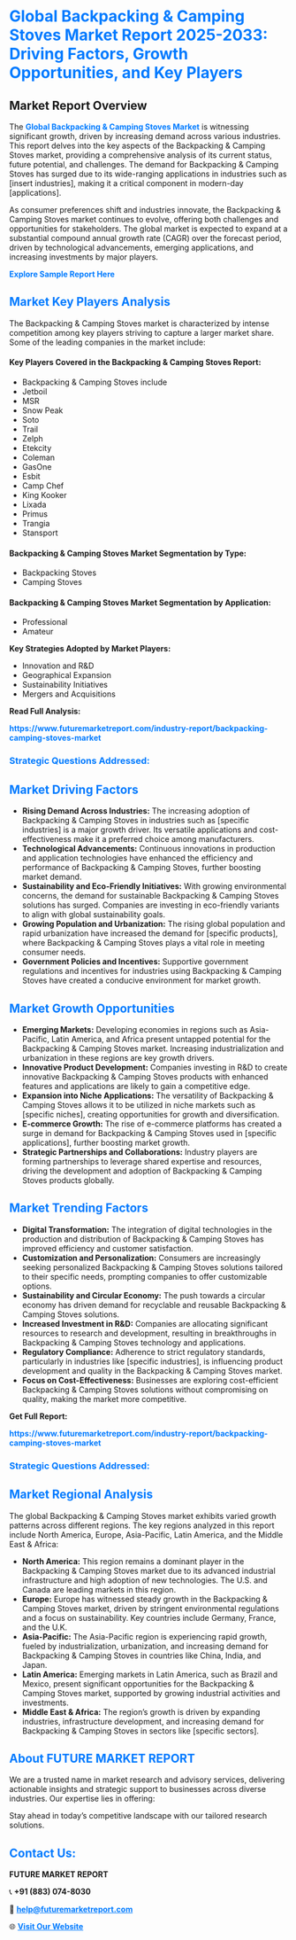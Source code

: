 <h1 style="color: #007BFF;">Global Backpacking & Camping Stoves Market Report 2025-2033: Driving Factors, Growth Opportunities, and Key Players</h1>

<section id="overview">
<h2>Market Report Overview</h2>
<p>The <a href="https://www.futuremarketreport.com/industry-report/backpacking-camping-stoves-market" style="color: #007BFF; text-decoration: none;"><strong>Global Backpacking & Camping Stoves Market</strong></a> is witnessing significant growth, driven by increasing demand across various industries. This report delves into the key aspects of the Backpacking & Camping Stoves market, providing a comprehensive analysis of its current status, future potential, and challenges. The demand for Backpacking & Camping Stoves has surged due to its wide-ranging applications in industries such as [insert industries], making it a critical component in modern-day [applications].</p>
<p>As consumer preferences shift and industries innovate, the Backpacking & Camping Stoves market continues to evolve, offering both challenges and opportunities for stakeholders. The global market is expected to expand at a substantial compound annual growth rate (CAGR) over the forecast period, driven by technological advancements, emerging applications, and increasing investments by major players.</p>
</section>

<section id="overview">
<p><a href="https://www.futuremarketreport.com/request-sample/reportId=100110" style="color: #007BFF; text-decoration: none;"><strong>Explore Sample Report Here</strong></a></p>
</section>

<section id="key-players">
<h2 style="color: #007BFF;">Market Key Players Analysis</h2>
<p>The Backpacking & Camping Stoves market is characterized by intense competition among key players striving to capture a larger market share. Some of the leading companies in the market include:</p>
<h4>Key Players Covered in the Backpacking & Camping Stoves Report:</h4>
<ul><li>Backpacking &amp; Camping Stoves include</li><li>Jetboil</li><li>MSR</li><li>Snow Peak</li><li>Soto</li><li>Trail</li><li>Zelph</li><li>Etekcity</li><li>Coleman</li><li>GasOne</li><li>Esbit</li><li>Camp Chef</li><li>King Kooker</li><li>Lixada</li><li>Primus</li><li>Trangia</li><li>Stansport</li></ul>
<h4>Backpacking & Camping Stoves Market Segmentation by Type:</h4>
<ul><li>Backpacking Stoves</li><li>Camping Stoves</li></ul>

<h4>Backpacking & Camping Stoves Market Segmentation by Application:</h4>
<ul><li>Professional</li><li>Amateur</li></ul>
<p><strong>Key Strategies Adopted by Market Players:</strong></p>
<ul>
<li>Innovation and R&D</li>
<li>Geographical Expansion</li>
<li>Sustainability Initiatives</li>
<li>Mergers and Acquisitions</li>
</ul>
</section>

<section>
<p><strong>Read Full Analysis: </strong></p><a href="https://www.futuremarketreport.com/industry-report/backpacking-camping-stoves-market" style="color: #007BFF; text-decoration: none;"><strong>https://www.futuremarketreport.com/industry-report/backpacking-camping-stoves-market</strong></a>
<h3 style="color: #007BFF;">Strategic Questions Addressed:</h3>
</section>

<section id="driving-factors">
<h2 style="color: #007BFF;">Market Driving Factors</h2>
<ul>
<li><strong>Rising Demand Across Industries:</strong> The increasing adoption of Backpacking & Camping Stoves in industries such as [specific industries] is a major growth driver. Its versatile applications and cost-effectiveness make it a preferred choice among manufacturers.</li>
<li><strong>Technological Advancements:</strong> Continuous innovations in production and application technologies have enhanced the efficiency and performance of Backpacking & Camping Stoves, further boosting market demand.</li>
<li><strong>Sustainability and Eco-Friendly Initiatives:</strong> With growing environmental concerns, the demand for sustainable Backpacking & Camping Stoves solutions has surged. Companies are investing in eco-friendly variants to align with global sustainability goals.</li>
<li><strong>Growing Population and Urbanization:</strong> The rising global population and rapid urbanization have increased the demand for [specific products], where Backpacking & Camping Stoves plays a vital role in meeting consumer needs.</li>
<li><strong>Government Policies and Incentives:</strong> Supportive government regulations and incentives for industries using Backpacking & Camping Stoves have created a conducive environment for market growth.</li>
</ul>
</section>

<section id="growth-opportunities">
<h2 style="color: #007BFF;">Market Growth Opportunities</h2>
<ul>
<li><strong>Emerging Markets:</strong> Developing economies in regions such as Asia-Pacific, Latin America, and Africa present untapped potential for the Backpacking & Camping Stoves market. Increasing industrialization and urbanization in these regions are key growth drivers.</li>
<li><strong>Innovative Product Development:</strong> Companies investing in R&D to create innovative Backpacking & Camping Stoves products with enhanced features and applications are likely to gain a competitive edge.</li>
<li><strong>Expansion into Niche Applications:</strong> The versatility of Backpacking & Camping Stoves allows it to be utilized in niche markets such as [specific niches], creating opportunities for growth and diversification.</li>
<li><strong>E-commerce Growth:</strong> The rise of e-commerce platforms has created a surge in demand for Backpacking & Camping Stoves used in [specific applications], further boosting market growth.</li>
<li><strong>Strategic Partnerships and Collaborations:</strong> Industry players are forming partnerships to leverage shared expertise and resources, driving the development and adoption of Backpacking & Camping Stoves products globally.</li>
</ul>
</section>

<section id="trending-factors">
<h2 style="color: #007BFF;">Market Trending Factors</h2>
<ul>
<li><strong>Digital Transformation:</strong> The integration of digital technologies in the production and distribution of Backpacking & Camping Stoves has improved efficiency and customer satisfaction.</li>
<li><strong>Customization and Personalization:</strong> Consumers are increasingly seeking personalized Backpacking & Camping Stoves solutions tailored to their specific needs, prompting companies to offer customizable options.</li>
<li><strong>Sustainability and Circular Economy:</strong> The push towards a circular economy has driven demand for recyclable and reusable Backpacking & Camping Stoves solutions.</li>
<li><strong>Increased Investment in R&D:</strong> Companies are allocating significant resources to research and development, resulting in breakthroughs in Backpacking & Camping Stoves technology and applications.</li>
<li><strong>Regulatory Compliance:</strong> Adherence to strict regulatory standards, particularly in industries like [specific industries], is influencing product development and quality in the Backpacking & Camping Stoves market.</li>
<li><strong>Focus on Cost-Effectiveness:</strong> Businesses are exploring cost-efficient Backpacking & Camping Stoves solutions without compromising on quality, making the market more competitive.</li>
</ul>
</section>

<section>
<p><strong>Get Full Report: </strong></p><a href="https://www.futuremarketreport.com/industry-report/backpacking-camping-stoves-market" style="color: #007BFF; text-decoration: none;"><strong>https://www.futuremarketreport.com/industry-report/backpacking-camping-stoves-market</strong></a>
<h3 style="color: #007BFF;">Strategic Questions Addressed:</h3>
</section>


<section id="regional-analysis">
<h2 style="color: #007BFF;">Market Regional Analysis</h2>
<p>The global Backpacking & Camping Stoves market exhibits varied growth patterns across different regions. The key regions analyzed in this report include North America, Europe, Asia-Pacific, Latin America, and the Middle East & Africa:</p>
<ul>
<li><strong>North America:</strong> This region remains a dominant player in the Backpacking & Camping Stoves market due to its advanced industrial infrastructure and high adoption of new technologies. The U.S. and Canada are leading markets in this region.</li>
<li><strong>Europe:</strong> Europe has witnessed steady growth in the Backpacking & Camping Stoves market, driven by stringent environmental regulations and a focus on sustainability. Key countries include Germany, France, and the U.K.</li>
<li><strong>Asia-Pacific:</strong> The Asia-Pacific region is experiencing rapid growth, fueled by industrialization, urbanization, and increasing demand for Backpacking & Camping Stoves in countries like China, India, and Japan.</li>
<li><strong>Latin America:</strong> Emerging markets in Latin America, such as Brazil and Mexico, present significant opportunities for the Backpacking & Camping Stoves market, supported by growing industrial activities and investments.</li>
<li><strong>Middle East & Africa:</strong> The region’s growth is driven by expanding industries, infrastructure development, and increasing demand for Backpacking & Camping Stoves in sectors like [specific sectors].</li>
</ul>
</section>

<footer>
<h2 style="color: #007BFF;">About FUTURE MARKET REPORT</h2>
<p>We are a trusted name in market research and advisory services, delivering actionable insights and strategic support to businesses across diverse industries. Our expertise lies in offering:</p>

<p>Stay ahead in today’s competitive landscape with our tailored research solutions.</p>

<h2 style="color: #007BFF;">Contact Us:</h2>
<p><strong>FUTURE MARKET REPORT</strong></p>
<p>📞 <strong>+91 (883) 074-8030</strong></p>
<p>📧 <strong><a href="mailto:help@futuremarketreport.com" style="color: #007BFF;">help@futuremarketreport.com</a></strong></p>
<p>🌐 <strong><a href="https://www.futuremarketreport.com/" style="color: #007BFF;">Visit Our Website</a></strong></p>
</footer>